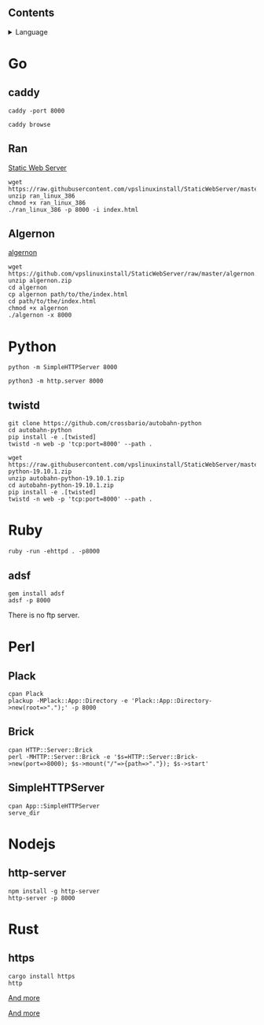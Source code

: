 ## Contents
<details><summary>Language</summary>
<p>

* **[Go](#Go)**  
       * **[caddy](#caddy)**<br />
       * **[Ran](#Ran)**<br />
       * **[Algernon](#Algernon)**<br />
* **[Python](#Python)**<br />
       * **[twistd](#twistd)**<br /> 

* **[Ruby](#Ruby)**<br /> 
       * **[adsf](#adsf)**<br /> 
* **[Perl](#Perl)** 
       * **[Plack](#Plack)**<br />
       * **[Brick](#Brick)**<br />
       * **[SimpleHTTPServer](#SimpleHTTPServer)**<br />
* **[Nodejs](#Nodejs)**<br />
       * **[http-server](#http-server)**<br />
* **[Rust](#Rust)**<br /> 
       * **[https](#https)**<br />






</p>
</details> 

# Go        

## caddy        

`caddy -port 8000`        

`caddy browse`       

## Ran

[Static Web Server](https://github.com/m3ng9i/ran)

```      
wget https://raw.githubusercontent.com/vpslinuxinstall/StaticWebServer/master/ran_linux_386.zip       
unzip ran_linux_386       
chmod +x ran_linux_386        
./ran_linux_386 -p 8000 -i index.html        

```
       



## Algernon        

[algernon](https://github.com/xyproto/algernon) 

```        
wget https://github.com/vpslinuxinstall/StaticWebServer/raw/master/algernon.zip        
unzip algernon.zip      
cd algernon     
cp algernon path/to/the/index.html      
cd path/to/the/index.html
chmod +x algernon        
./algernon -x 8000        

```        

    


















# Python        

`python -m SimpleHTTPServer 8000`        

`python3 -m http.server 8000`        

## twistd        

```        
git clone https://github.com/crossbario/autobahn-python        
cd autobahn-python        
pip install -e .[twisted]        
twistd -n web -p 'tcp:port=8000' --path .        

```        

```        
wget https://raw.githubusercontent.com/vpslinuxinstall/StaticWebServer/master/autobahn-python-19.10.1.zip        
unzip autobahn-python-19.10.1.zip        
cd autobahn-python-19.10.1.zip        
pip install -e .[twisted]        
twistd -n web -p 'tcp:port=8000' --path .        

```

# Ruby        

`ruby -run -ehttpd . -p8000`        

## adsf        
```        
gem install adsf        
adsf -p 8000        

```        
There is no ftp server.        


# Perl        

## Plack        

```        
cpan Plack        
plackup -MPlack::App::Directory -e 'Plack::App::Directory->new(root=>".");' -p 8000        

```        




## Brick        

```        
cpan HTTP::Server::Brick        
perl -MHTTP::Server::Brick -e '$s=HTTP::Server::Brick->new(port=>8000); $s->mount("/"=>{path=>"."}); $s->start'        

```        








## SimpleHTTPServer        

```        
cpan App::SimpleHTTPServer        
serve_dir        

```        


# Nodejs        

## http-server         

```      
npm install -g http-server        
http-server -p 8000        

```        



       













# Rust        

## https

```        
cargo install https        
http        

```        












[And more](https://gist.github.com/willurd/5720255#comment-841915)     


[And more](https://github.com/imgarylai/awesome-webservers)     







































